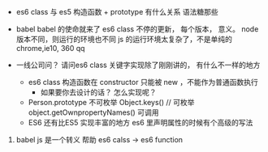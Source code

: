 - es6 class 与 es5 构造函数 + prototype 有什么关系
  语法糖那些

- babel babel 的使命就来了
    es6 class 不停的更新， 每个版本， 意义。
    node版本不同，则运行的环境也不同
    js 的运行环境太复杂了，不是单纯的
    chrome,ie10, 360 qq

- 一线公司问？
  请问es6 class 关键字实现除了刚刚讲的， 有什么不一样的地方
  - es6 class 构造函数在 constructor 只能被 new ，不能作为普通函数执行
    - 如果要你去设计的话？ 怎么实现呢？
  - Person.prototype 不可枚举
    Object.keys()  // 可枚举
    object.getOwnpropertyNames() 可调用
  - ES6 还有比ES5 实现丰富的地方
    es6 里声明属性的时候有个高级的写法

1. babel js 是一个转义 帮助 es6 calss -> es6 function